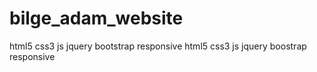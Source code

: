 # bilge_adam_website
html5 css3 js jquery bootstrap responsive
html5
css3
js
jquery
boostrap
responsive

